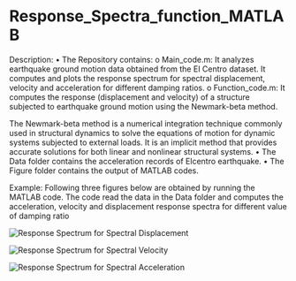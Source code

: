 # Response_Spectra_function_MATLAB
Description:
•	The Repository contains:
o	Main_code.m:  It analyzes earthquake ground motion data obtained from the EI Centro dataset. It computes and plots the response spectrum for spectral displacement, velocity and acceleration for different damping ratios.
o	Function_code.m:  It computes the response (displacement and velocity) of a structure subjected to earthquake ground motion using the Newmark-beta method.

The Newmark-beta method is a numerical integration technique commonly used in structural dynamics to solve the equations of motion for dynamic systems subjected to external loads. It is an implicit method that provides accurate solutions for both linear and nonlinear structural systems.
•	The Data folder contains the acceleration records of Elcentro earthquake.
•	The Figure folder contains the output of MATLAB codes.

Example:
Following three figures below are obtained by running the MATLAB code. The code read the data in the Data folder and computes the acceleration, velocity and displacement response spectra for different value of damping ratio

![Response Spectrum for Spectral Displacement](https://github.com/Samjhana-Sharma-Structural-Engineering/Response_Spectra_function_MATLAB/assets/158802977/2934b7dd-fab3-4d81-bd7e-e314892d9044)

![Response Spectrum for Spectral Velocity](https://github.com/Samjhana-Sharma-Structural-Engineering/Response_Spectra_function_MATLAB/assets/158802977/e85693c7-6c06-46a8-83cd-bc906fc87c5e)

![Response Spectrum for Spectral Acceleration](https://github.com/Samjhana-Sharma-Structural-Engineering/Response_Spectra_function_MATLAB/assets/158802977/a7fd8d7a-97c0-43c0-bc79-be70288e2a8b)
